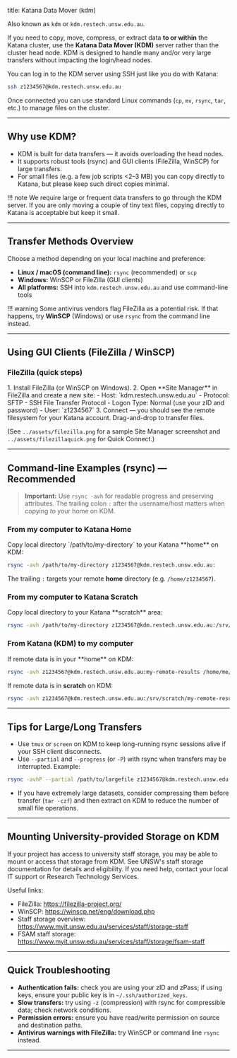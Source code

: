 title: Katana Data Mover (kdm)

Also known as `kdm` or `kdm.restech.unsw.edu.au`.

If you need to copy, move, compress, or extract data **to or within** the Katana cluster, use the **Katana Data Mover (KDM)** server rather than the cluster head node. KDM is designed to handle many and/or very large transfers without impacting the login/head nodes.

You can log in to the KDM server using SSH just like you do with Katana:

```bash
ssh z1234567@kdm.restech.unsw.edu.au
```

Once connected you can use standard Linux commands (`cp`, `mv`, `rsync`, `tar`, etc.) to manage files on the cluster.

---

## Why use KDM?
- KDM is built for data transfers — it avoids overloading the head nodes.  
- It supports robust tools (rsync) and GUI clients (FileZilla, WinSCP) for large transfers.  
- For small files (e.g. a few job scripts <2–3 MB) you can copy directly to Katana, but please keep such direct copies minimal.

!!! note
    We require large or frequent data transfers to go through the KDM server. If you are only moving a couple of tiny text files, copying directly to Katana is acceptable but keep it small.

---

## Transfer Methods Overview

Choose a method depending on your local machine and preference:

- **Linux / macOS (command line):** `rsync` (recommended) or `scp`  
- **Windows:** WinSCP or FileZilla (GUI clients)  
- **All platforms:** SSH into `kdm.restech.unsw.edu.au` and use command-line tools

!!! warning
    Some antivirus vendors flag FileZilla as a potential risk. If that happens, try **WinSCP** (Windows) or use `rsync` from the command line instead.

---

## Using GUI Clients (FileZilla / WinSCP)

<h3> FileZilla (quick steps) </h3>
1. Install FileZilla (or WinSCP on Windows).  
2. Open **Site Manager** in FileZilla and create a new site:  
   - Host: `kdm.restech.unsw.edu.au`  
   - Protocol: SFTP - SSH File Transfer Protocol  
   - Logon Type: Normal (use your zID and password)  
   - User: `z1234567`  
3. Connect — you should see the remote filesystem for your Katana account. Drag-and-drop to transfer files.

(See `../assets/filezilla.png` for a sample Site Manager screenshot and `../assets/filezillaquick.png` for Quick Connect.)

---

## Command-line Examples (rsync) — Recommended

> **Important:** Use `rsync -avh` for readable progress and preserving attributes. The trailing colon `:` after the username/host matters when copying *to* your home on KDM.

<h3> From my computer to Katana Home </h3>
Copy local directory `/path/to/my-directory` to your Katana **home** on KDM:

```bash
rsync -avh /path/to/my-directory z1234567@kdm.restech.unsw.edu.au:
```

The trailing `:` targets your remote **home** directory (e.g. `/home/z1234567`).

<h3> From my computer to Katana Scratch </h3>
Copy local directory to your Katana **scratch** area:

```bash
rsync -avh /path/to/my-directory z1234567@kdm.restech.unsw.edu.au:/srv/scratch/z1234567
```

<h3> From Katana (KDM) to my computer </h3>
If remote data is in your **home** on KDM:

```bash
rsync -avh z1234567@kdm.restech.unsw.edu.au:my-remote-results /home/me/
```

If remote data is in **scratch** on KDM:

```bash
rsync -avh z1234567@kdm.restech.unsw.edu.au:/srv/scratch/my-remote-results /home/me/
```

---

## Tips for Large/Long Transfers
- Use `tmux` or `screen` on KDM to keep long-running rsync sessions alive if your SSH client disconnects.  
- Use `--partial` and `--progress` (or `-P`) with rsync when transfers may be interrupted. Example:

```bash
rsync -avhP --partial /path/to/largefile z1234567@kdm.restech.unsw.edu.au:/srv/scratch/z1234567/
```

- If you have extremely large datasets, consider compressing them before transfer (`tar -czf`) and then extract on KDM to reduce the number of small file operations.

---

## Mounting University-provided Storage on KDM
If your project has access to university staff storage, you may be able to mount or access that storage from KDM. See UNSW's staff storage documentation for details and eligibility. If you need help, contact your local IT support or Research Technology Services.

Useful links:
- FileZilla: https://filezilla-project.org/  
- WinSCP: https://winscp.net/eng/download.php  
- Staff storage overview: https://www.myit.unsw.edu.au/services/staff/storage-staff  
- FSAM staff storage: https://www.myit.unsw.edu.au/services/staff/storage/fsam-staff

---

## Quick Troubleshooting
- **Authentication fails:** check you are using your zID and zPass; if using keys, ensure your public key is in `~/.ssh/authorized_keys`.  
- **Slow transfers:** try using `-z` (compression) with rsync for compressible data; check network conditions.  
- **Permission errors:** ensure you have read/write permission on source and destination paths.  
- **Antivirus warnings with FileZilla:** try WinSCP or command line `rsync` instead.

---

